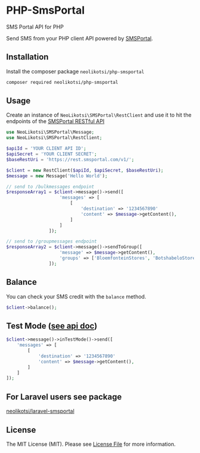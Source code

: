 # PHP-SmsPortal
SMS Portal API for PHP

Send SMS from your PHP client API powered by [SMSPortal](https://www.smsportal.com/).

## Installation
Install the composer package `neolikotsi/php-smsportal`

```bash
composer required neolikotsi/php-smsportal
```

## Usage
Create an instance of `NeoLikotsi\SMSPortal\RestClient` and use it to hit the endpoints of the [SMSPortal RESTful API](https://docs.smsportal.com/docs/rest)

```php
use NeoLikotsi\SMSPortal\Message;
use NeoLikotsi\SMSPortal\RestClient;

$apiId = 'YOUR CLIENT API ID';
$apiSecret = 'YOUR CLIENT SECRET';
$baseRestUri = 'https://rest.smsportal.com/v1/';

$client = new RestClient($apiId, $apiSecret, $baseRestUri);
$message = new Message('Hello World');

// send to /bulkmessages endpoint
$responseArray1 = $client->message()->send([
                    'messages' => [
                        [
                            'destination' => '1234567890'
                            'content' => $message->getContent(),
                        ]
                    ]
                ]);

// send to /groupmessages endpoint
$responseArray2 = $client->message()->sendToGroup([
                    'message' => $message->getContent(),
                    'groups' => ['BloemfonteinStores', 'BotshabeloStores'],
                ]);
```

## Balance
You can check your SMS credit with the `balance` method.

```php
$client->balance();
```

## Test Mode ([see api doc](https://docs.smsportal.com/docs/rest-sending))
```php
$client->message()->inTestMode()->send([
    'messages' => [
        [
            'destination' => '1234567890'
            'content' => $message->getContent(),
        ]
    ]
]);
```

## For Laravel users see package
[neolikotsi/laravel-smsportal](https://github.com/neolikotsi/laravel-smsportal)

## License

The MIT License (MIT). Please see [License File](LICENSE) for more information.
